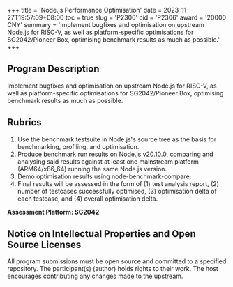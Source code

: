 +++
title = 'Node.js Performance Optimisation'
date = 2023-11-27T19:57:09+08:00
toc = true
slug = 'P2306'
cid = 'P2306'
award = '20000 CNY'
summary = 'Implement bugfixes and optimisation on upstream Node.js for RISC-V, as well as platform-specific optimisations for SG2042/Pioneer Box, optimising benchmark results as much as possible.'
+++

## Program Description

Implement bugfixes and optimisation on upstream Node.js for RISC-V, as well as platform-specific optimisations for SG2042/Pioneer Box, optimising benchmark results as much as possible.

## Rubrics

1. Use the benchmark testsuite in Node.js's source tree as the basis for benchmarking, profiling, and optimisation.
2. Produce benchmark run results on Node.js v20.10.0, comparing and analysing said results against at least one mainstream platform (ARM64/x86_64) running the same Node.js version.
3. Demo optimisation results using node-benchmark-compare.
4. Final results will be assessed in the form of (1) test analysis report, (2) number of testcases successfully optimised, (3) optimisation delta of each testcase, and (4) overall optimisation delta.

**Assessment Platform: SG2042**

## Notice on Intellectual Properties and Open Source Licenses

All program submissions must be open source and committed to a specified repository. The participant(s) (author) holds rights to their work. The host encourages contributing any changes made to the upstream.